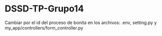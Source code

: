 # DSSD-TP-Grupo14

Cambiar <tu-processDefinitionId> por el id del proceso de bonita en los archivos: .env, setting.py y my_app/controllers/form_controller.py
